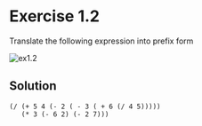 Exercise 1.2
============

Translate the following expression into prefix form

![ex1.2](http://mitpress.mit.edu/sicp/full-text/book/ch1-Z-G-3.gif)

Solution
--------

    (/ (+ 5 4 (- 2 ( - 3 ( + 6 (/ 4 5)))))
       (* 3 (- 6 2) (- 2 7)))
